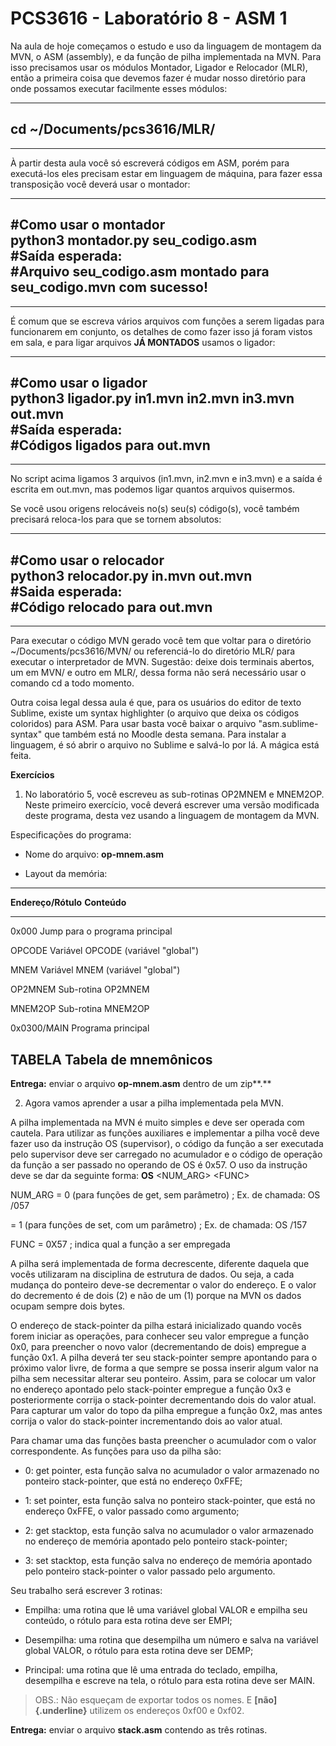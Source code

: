 # PCS3616 - Laboratório 8 - ASM 1

Na aula de hoje começamos o estudo e uso da linguagem de montagem da
MVN, o ASM (assembly), e da função de pilha implementada na MVN. Para
isso precisamos usar os módulos Montador, Ligador e Relocador (MLR),
então a primeira coisa que devemos fazer é mudar nosso diretório para
onde possamos executar facilmente esses módulos:

  -----------------------------------------------------------------------
  cd \~/Documents/pcs3616/MLR/
  -----------------------------------------------------------------------

  -----------------------------------------------------------------------

À partir desta aula você só escreverá códigos em ASM, porém para
executá-los eles precisam estar em linguagem de máquina, para fazer essa
transposição você deverá usar o montador:

  -----------------------------------------------------------------------
  #Como usar o montador\
  python3 montador.py seu_codigo.asm\
  #Saída esperada:\
  #Arquivo seu_codigo.asm montado para seu_codigo.mvn com sucesso!
  -----------------------------------------------------------------------

  -----------------------------------------------------------------------

É comum que se escreva vários arquivos com funções a serem ligadas para
funcionarem em conjunto, os detalhes de como fazer isso já foram vistos
em sala, e para ligar arquivos **JÁ MONTADOS** usamos o ligador:

  -----------------------------------------------------------------------
  #Como usar o ligador\
  python3 ligador.py in1.mvn in2.mvn in3.mvn out.mvn\
  #Saída esperada:\
  #Códigos ligados para out.mvn
  -----------------------------------------------------------------------

  -----------------------------------------------------------------------

No script acima ligamos 3 arquivos (in1.mvn, in2.mvn e in3.mvn) e a
saída é escrita em out.mvn, mas podemos ligar quantos arquivos
quisermos.

Se você usou origens relocáveis no(s) seu(s) código(s), você também
precisará reloca-los para que se tornem absolutos:

  -----------------------------------------------------------------------
  #Como usar o relocador\
  python3 relocador.py in.mvn out.mvn\
  #Saida esperada:\
  #Código relocado para out.mvn
  -----------------------------------------------------------------------

  -----------------------------------------------------------------------

Para executar o código MVN gerado você tem que voltar para o diretório
\~/Documents/pcs3616/MVN/ ou referenciá-lo do diretório MLR/ para
executar o interpretador de MVN. Sugestão: deixe dois terminais abertos,
um em MVN/ e outro em MLR/, dessa forma não será necessário usar o
comando cd a todo momento.

Outra coisa legal dessa aula é que, para os usuários do editor de texto
Sublime, existe um syntax highlighter (o arquivo que deixa os códigos
coloridos) para ASM. Para usar basta você baixar o arquivo
"asm.sublime-syntax" que também está no Moodle desta semana. Para
instalar a linguagem, é só abrir o arquivo no Sublime e salvá-lo por lá.
A mágica está feita.

**Exercícios**

1.  No laboratório 5, você escreveu as sub-rotinas OP2MNEM e MNEM2OP.
    Neste primeiro exercício, você deverá escrever uma versão modificada
    deste programa, desta vez usando a linguagem de montagem da MVN.

Especificações do programa:

-   Nome do arquivo: **op-mnem.asm**

-   Layout da memória:

  -----------------------------------------------------------------------
  **Endereço/Rótulo**    **Conteúdo**
  ---------------------- ------------------------------------------------
  0x000                  Jump para o programa principal

  OPCODE                 Variável OPCODE (variável \"global\")

  MNEM                   Variável MNEM (variável \"global\")

  OP2MNEM                Sub-rotina OP2MNEM

  MNEM2OP                Sub-rotina MNEM2OP

  0x0300/MAIN            Programa principal

  TABELA                 Tabela de mnemônicos
  -----------------------------------------------------------------------

**Entrega:** enviar o arquivo **op-mnem.asm** dentro de um zip**.**

2.  Agora vamos aprender a usar a pilha implementada pela MVN.

A pilha implementada na MVN é muito simples e deve ser operada com
cautela. Para utilizar as funções auxiliares e implementar a pilha você
deve fazer uso da instrução OS (supervisor), o código da função a ser
executada pelo supervisor deve ser carregado no acumulador e o código de
operação da função a ser passado no operando de OS é 0x57. O uso da
instrução deve se dar da seguinte forma: **OS** \<NUM_ARG\> \<FUNC\>

NUM_ARG = 0 (para funções de get, sem parâmetro) ; Ex. de chamada: OS
/057

= 1 (para funções de set, com um parâmetro) ; Ex. de chamada: OS /157

FUNC = 0X57 ; indica qual a função a ser empregada

A pilha será implementada de forma decrescente, diferente daquela que
vocês utilizaram na disciplina de estrutura de dados. Ou seja, a cada
mudança do ponteiro deve-se decrementar o valor do endereço. E o valor
do decremento é de dois (2) e não de um (1) porque na MVN os dados
ocupam sempre dois bytes.

O endereço de stack-pointer da pilha estará inicializado quando vocês
forem iniciar as operações, para conhecer seu valor empregue a função
0x0, para preencher o novo valor (decrementando de dois) empregue a
função 0x1. A pilha deverá ter seu stack-pointer sempre apontando para o
próximo valor livre, de forma a que sempre se possa inserir algum valor
na pilha sem necessitar alterar seu ponteiro. Assim, para se colocar um
valor no endereço apontado pelo stack-pointer empregue a função 0x3 e
posteriormente corrija o stack-pointer decrementando dois do valor
atual. Para capturar um valor do topo da pilha empregue a função 0x2,
mas antes corrija o valor do stack-pointer incrementando dois ao valor
atual.

Para chamar uma das funções basta preencher o acumulador com o valor
correspondente. As funções para uso da pilha são:

-   0: get pointer, esta função salva no acumulador o valor armazenado
    no ponteiro stack-pointer, que está no endereço 0xFFE;

-   1: set pointer, esta função salva no ponteiro stack-pointer, que
    está no endereço 0xFFE, o valor passado como argumento;

-   2: get stacktop, esta função salva no acumulador o valor armazenado
    no endereço de memória apontado pelo ponteiro stack-pointer;

-   3: set stacktop, esta função salva no endereço de memória apontado
    pelo ponteiro stack-pointer o valor passado pelo argumento.

Seu trabalho será escrever 3 rotinas:

-   Empilha: uma rotina que lê uma variável global VALOR e empilha seu
    conteúdo, o rótulo para esta rotina deve ser EMPI;

-   Desempilha: uma rotina que desempilha um número e salva na variável
    global VALOR, o rótulo para esta rotina deve ser DEMP;

-   Principal: uma rotina que lê uma entrada do teclado, empilha,
    desempilha e escreve na tela, o rótulo para esta rotina deve ser
    MAIN.

> OBS.: Não esqueçam de exportar todos os nomes. E **[não]{.underline}**
> utilizem os endereços 0xf00 e 0xf02.

**Entrega:** enviar o arquivo **stack.asm** contendo as três rotinas.
